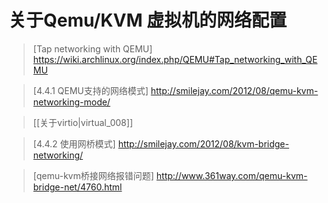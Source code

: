# 关于Qemu/KVM 虚拟机的网络配置

> [Tap networking with QEMU] https://wiki.archlinux.org/index.php/QEMU#Tap_networking_with_QEMU

> [4.4.1 QEMU支持的网络模式] http://smilejay.com/2012/08/qemu-kvm-networking-mode/

> [[关于virtio|virtual_008]]

> [4.4.2 使用网桥模式] http://smilejay.com/2012/08/kvm-bridge-networking/

> [qemu-kvm桥接网络报错问题] http://www.361way.com/qemu-kvm-bridge-net/4760.html